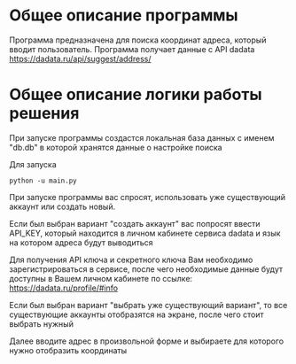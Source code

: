 # Общее описание программы

Программа предназначена для поиска координат адреса, который вводит пользователь. Программа получает данные с API dadata https://dadata.ru/api/suggest/address/

# Общее описание логики работы решения

При запуске программы создастся локальная база данных с именем "db.db" в которой хранятся данные о настройке поиска

Для запуска

`python -u main.py`

При запуске программы вас спросят, использовать уже существующий аккаунт или создать новый.

Если был выбран вариант "создать аккаунт" вас попросят ввести API_KEY, который находится в личном кабинете сервиса dadata и язык на котором адреса будут выводиться

Для получения API ключа и секретного ключа Вам необходимо зарегистрироваться в сервисе, после чего необходимые данные будут доступны в Вашем личном кабинете по ссылке: https://dadata.ru/profile/#info

Если был выбран вариант "выбрать уже существующий вариант", то все существующие аккаунты отобразятся на экране, после чего стоит выбрать нужный

Далее вводите адрес в произвольной форме и выбираете для которого нужно отобразить координаты
